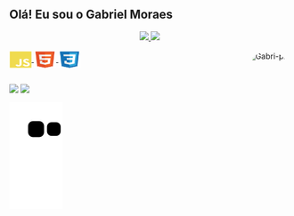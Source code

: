 ## Olá! Eu sou o Gabriel Moraes
<div align="center">
  <a href="https://github.com/GabriMoraes">
  <img height="180em" src="https://github-readme-stats.vercel.app/api?username=GabriMoraes&show_icons=true&theme=codeSTACKr&include_all_commits=true&count_private=true"/>
  <img height="180em" src="https://github-readme-stats.vercel.app/api/top-langs/?username=GabriMoraes&layout=compact&langs_count=7&theme=codeSTACKr"/>
</div>
<div style="display: inline_block"><br>
  <img align="center" alt="Gabri-Js" height="30" width="40" src="https://raw.githubusercontent.com/devicons/devicon/master/icons/javascript/javascript-plain.svg">
  <img align="center" alt="Gabri-HTML" height="30" width="40" src="https://raw.githubusercontent.com/devicons/devicon/master/icons/html5/html5-original.svg">
  <img align="center" alt="Gabri-CSS" height="30" width="40" src="https://raw.githubusercontent.com/devicons/devicon/master/icons/css3/css3-original.svg">
  <img align="right" alt="Gabri-pic" height="150" style="border-radius:50px;" src="https://cdn.discordapp.com/attachments/1034154966744584203/1047175485597167636/download20221102124032.png">
</div>

##

<div>
  <a href = "mailto:gabrielinforsec@gmail.com"><img src="https://img.shields.io/badge/Gmail-D14836?style=for-the-badge&logo=gmail&logoColor=white" target="_blank"></a>
  <a href="https://www.linkedin.com/in/gabriel-candido-dev/" target="_blank"><img src="https://img.shields.io/badge/-LinkedIn-%230077B5?style=for-the-badge&logo=linkedin&logoColor=white" target="_blank"></a> 
  
  ![Snake animation](https://github.com/GabriMoraes/GabriMoraes/blob/output/github-contribution-grid-snake.svg)
  
</div>
